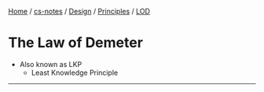 [Home](https://mengxianbin.github.io) /
[cs-notes](https://mengxianbin.github.io/cs-notes/content) /
[Design](https://mengxianbin.github.io/cs-notes/content/Design) /
[Principles](https://mengxianbin.github.io/cs-notes/content/Design/Principles) /
[LOD](https://mengxianbin.github.io/cs-notes/content/Design/Principles/LOD)

# The Law of Demeter

* Also known as LKP
    * Least Knowledge Principle

---
